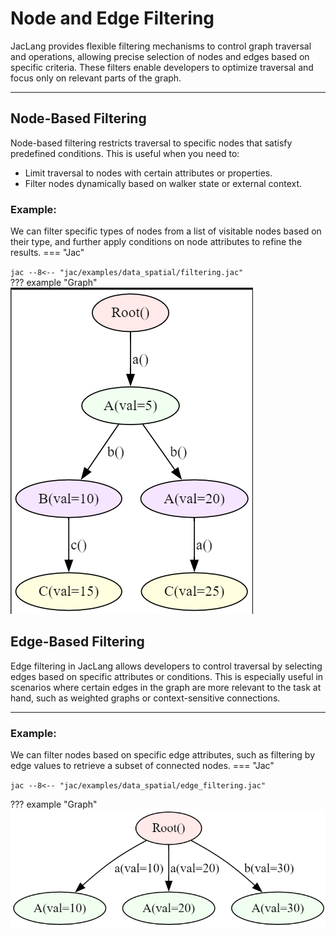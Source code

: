 # Node and Edge Filtering

JacLang provides flexible filtering mechanisms to control graph traversal and operations, allowing precise selection of nodes and edges based on specific criteria. These filters enable developers to optimize traversal and focus only on relevant parts of the graph.

---

## Node-Based Filtering

Node-based filtering restricts traversal to specific nodes that satisfy predefined conditions. This is useful when you need to:

- Limit traversal to nodes with certain attributes or properties.
- Filter nodes dynamically based on walker state or external context.

### Example:

We can filter specific types of nodes from a list of visitable nodes based on their type, and further apply conditions on node attributes to refine the results.
=== "Jac"
    <div class="code-block">
    ```jac
    --8<-- "jac/examples/data_spatial/filtering.jac"
    ```
    </div>
??? example "Graph"
    ![Image](assets/filtering.png)

## Edge-Based Filtering

Edge filtering in JacLang allows developers to control traversal by selecting edges based on specific attributes or conditions. This is especially useful in scenarios where certain edges in the graph are more relevant to the task at hand, such as weighted graphs or context-sensitive connections.

---

### Example:
We can filter nodes based on specific edge attributes, such as filtering by edge values to retrieve a subset of connected nodes.
=== "Jac"
    <div class="code-block">
    ```jac
    --8<-- "jac/examples/data_spatial/edge_filtering.jac"
    ```
    </div>

??? example "Graph"
    ![Image](assets/edge_filtering.png)